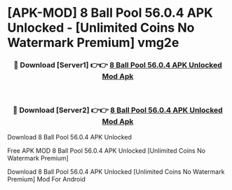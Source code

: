 # [APK-MOD] 8 Ball Pool 56.0.4 APK Unlocked - [Unlimited Coins No Watermark Premium] vmg2e



<div align="center">
<h3>🔴 Download [Server1] 👉👉 <a href="https://momento.my/?title=8_Ball_Pool_56.0.4_APK_Unlocked">8 Ball Pool 56.0.4 APK Unlocked Mod Apk</a></h3><br>

<h3>🔴 Download [Server2] 👉👉 <a href="https://momento.my/?title=8_Ball_Pool_56.0.4_APK_Unlocked">8 Ball Pool 56.0.4 APK Unlocked Mod Apk</a></h3>
</div>



Download 8 Ball Pool 56.0.4 APK Unlocked 

Free APK MOD 8 Ball Pool 56.0.4 APK Unlocked [Unlimited Coins No Watermark Premium]

Download 8 Ball Pool 56.0.4 APK Unlocked [Unlimited Coins No Watermark Premium] Mod For Android
